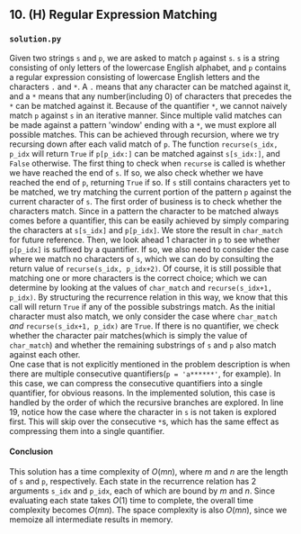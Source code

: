 ## 10. (H) Regular Expression Matching

### `solution.py`
Given two strings `s` and `p`, we are asked to match `p` against `s`. `s` is a string consisting of only letters of the lowercase English alphabet, and `p` contains a regular expression consisting of lowercase English letters and the characters `.` and `*`. A `.` means that any character can be matched against it, and a `*` means that any number(including 0) of characters that precedes the `*` can be matched against it. Because of the quantifier `*`, we cannot naively match `p` against `s` in an iterative manner. Since multiple valid matches can be made against a pattern 'window' ending with a `*`, we must explore all possible matches. This can be achieved through recursion, where we try recursing down after each valid match of `p`. The function `recurse(s_idx, p_idx` will return `True` if `p[p_idx:]` can be matched against `s[s_idx:]`, and `False` otherwise. The first thing to check when `recurse` is called is whether we have reached the end of `s`. If so, we also check whether we have reached the end of `p`, returning `True` if so. If `s` still contains characters yet to be matched, we try matching the current portion of the pattern `p` against the current character of `s`. The first order of business is to check whether the characters match. Since in a pattern the character to be matched always comes before a quantifier, this can be easily achieved by simply comparing the characters at `s[s_idx]` and `p[p_idx]`. We store the result in `char_match` for future reference. Then, we look ahead 1 character in `p` to see whether `p[p_idx]` is suffixed by a quantifier. If so, we also need to consider the case where we match no characters of `s`, which we can do by consulting the return value of `recurse(s_idx, p_idx+2)`. Of course, it is still possible that matching one or more characters is the correct choice; which we can determine by looking at the values of `char_match` and `recurse(s_idx+1, p_idx)`. By structuring the recurrence relation in this way, we know that this call will return `True` if any of the possible substrings match. As the initial character must also match, we only consider the case where `char_match` *and* `recurse(s_idx+1, p_idx)` are `True`. If there is no quantifier, we check whether the character pair matches(which is simply the value of `char_match`) and whether the remaining substrings of `s` and `p` also match against each other.  
One case that is not explicitly mentioned in the problem description is when there are multiple consecutive quantifiers(`p = 'a******'`, for example). In this case, we can compress the consecutive quantifiers into a single quantifier, for obvious reasons. In the implemented solution, this case is handled by the order of which the recursive branches are explored. In line 19, notice how the case where the character in `s` is not taken is explored first. This will skip over the consecutive `*`s, which has the same effect as compressing them into a single quantifier.  

#### Conclusion
This solution has a time complexity of $O(mn)$, where $m$ and $n$ are the length of `s` and `p`, respectively. Each state in the recurrence relation has 2 arguments `s_idx` and `p_idx`, each of which are bound by $m$ and $n$. Since evaluating each state takes $O(1)$ time to complete, the overall time complexity becomes $O(mn)$. The space complexity is also $O(mn)$, since we memoize all intermediate results in memory.  
  

